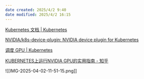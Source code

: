 ```yaml
---
date created: 2025/4/2 9:40
date modified: 2025/4/2 16:15
---
```


[Kubernetes 文档 | Kubernetes](https://kubernetes.io/zh-cn/docs/home/)

[NVIDIA/k8s-device-plugin: NVIDIA device plugin for Kubernetes](https://github.com/NVIDIA/k8s-device-plugin)

[调度 GPU | Kubernetes](https://kubernetes.io/zh-cn/docs/tasks/manage-gpus/scheduling-gpus/)

[KUBERNETES上运行NVIDIA GPU的实用指南 - 知乎](https://zhuanlan.zhihu.com/p/683647015)

![[IMG-2025-04-02-11-51-15.png]]
